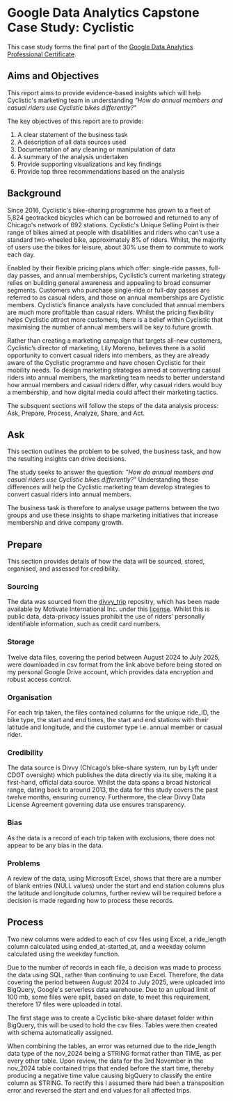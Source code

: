 # Google Data Analytics Capstone Case Study: Cyclistic 
This case study forms the final part of the [Google Data Analytics Professional Certificate](https://www.coursera.org/professional-certificates/google-data-analytics). 

## Aims and Objectives
This report aims to provide evidence-based insights which will help Cyclistic's marketing team in understanding *"How do annual members and casual riders use Cyclistic bikes differently?"*

The key objectives of this report are to provide:
1. A clear statement of the business task
2. A description of all data sources used
3. Documentation of any cleaning or manipulation of data
4. A summary of the analysis undertaken
5. Provide supporting visualizations and key findings
6. Provide top three recommendations based on the analysis

## Background
Since 2016, Cyclistic's bike-sharing programme has grown to a fleet of 5,824 geotracked bicycles which can be borrowed and returned to any of Chicago's network of 692 stations. Cyclistic's Unique Selling Point is their range of bikes aimed at people with disabilities and riders who can’t use a standard two-wheeled bike, approximately 8% of riders. Whilst, the majority of users use the bikes for leisure, about 30% use them to commute to work each day. 

Enabled by their flexible pricing plans which offer: single-ride passes, full-day passes, and annual memberships, Cyclistic’s current marketing strategy relies on building general awareness and appealing to broad consumer segments. Customers who purchase single-ride or full-day passes are referred to as casual riders, and those on annual memberships are Cyclistic members. Cyclistic’s finance analysts have concluded that annual members are much more profitable than casual riders. Whilst the pricing flexibility helps Cyclistic attract more customers, there is a belief within Cyclistic that maximising the number of annual members will be key to future growth. 

Rather than creating a marketing campaign that targets all-new customers, Cyclistic’s director of marketing, Lily Moreno, believes there is a solid opportunity to convert casual riders into members, as they are already aware of the Cyclistic programme and have chosen Cyclistic for their mobility needs. To design marketing strategies aimed at converting casual riders into annual members, the marketing team needs to better understand how annual members and casual riders differ, why casual riders would buy a membership, and how digital media could affect their marketing tactics.

The subsquent sections will follow the steps of the data analysis process: Ask, Prepare, Process, Analyze, Share, and Act.

## Ask
This section outlines the problem to be solved, the business task, and how the resulting insights can drive decisions.

The study seeks to answer the question: *"How do annual members and casual riders use Cyclistic bikes differently?"* Understanding these differences will help the Cyclistic marketing team develop strategies to convert casual riders into annual members.

The business task is therefore to analyse usage patterns between the two groups and use these insights to shape marketing initiatives that increase membership and drive company growth.

## Prepare
This section provides details of how the data will be sourced, stored, organised, and assessed for credibility.

### Sourcing
The data was sourced from the [divvy_trip](https://divvy-tripdata.s3.amazonaws.com/index.html) repositry, which has been made available by Motivate International Inc. under this [license](https://divvybikes.com/data-license-agreement). Whilst this is public data, data-privacy issues prohibit the use of riders’ personally identifiable information, such as credit card numbers.

### Storage
Twelve data files, covering the period between August 2024 to July 2025, were downloaded in csv format from the link above before being stored on my personal Google Drive account, which provides data encryption and robust access control.

### Organisation
For each trip taken, the files contained columns for the unique ride_ID, the bike type, the start and end times, the start and end stations with their latitude and longitude, and the customer type i.e. annual member or casual rider.

### Credibility
The data source is Divvy (Chicago’s bike-share system, run by Lyft under CDOT oversight) which publishes the data directly via its site, making it a first-hand, official data source. Whilst the data spans a broad historical range, dating back to around 2013, the data for this study covers the past twelve months, ensuring currency. Furthermore, the clear Divvy Data License Agreement governing data use ensures transparency.   

### Bias
As the data is a record of each trip taken with exclusions, there does not appear to be any bias in the data.

### Problems
A review of the data, using Microsoft Excel, shows that there are a number of blank entries (NULL values) under the start and end station columns plus the latitude and longitude columns, further review will be required before a decision is made regarding how to process these records. 

## Process
Two new columns were added to each of csv files using Excel, a ride_length column calculated using ended_at-started_at, and a weekday column calculated using the weekday function.	

Due to the number of records in each file, a decision was made to process the data using SQL, rather than continuing to use Excel. Therefore, the data covering the period between August 2024 to July 2025, were uploaded into BigQuery, Google's serverless data warehouse. Due to an upload limit of 100 mb, some files were split, based on date, to meet this requirement, therefore 17 files were uploaded in total.

The first stage was to create a Cyclistic bike-share dataset folder within BigQuery, this will be used to hold the csv files. Tables were then created with schema automatically assigned.

When combining the tables, an error was returned due to the ride_length data type of the nov_2024 being a STRING format rather than TIME, as per every other table. Upon review, the data for the 3rd November in the nov_2024 table contained trips that ended before the start time, thereby producing a negative time value causing bigQuery to classify the entire column as STRING. To rectify this I assumed there had been a transposition error and reversed the start and end values for all affected trips.
    
